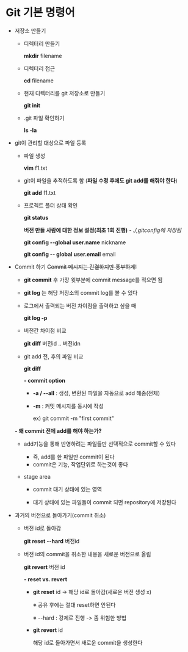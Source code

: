 # Git 기본 명령어

* 저장소 만들기

  * 디렉터리 만들기 

    **mkdir** filename

  * 디렉터리 접근

    **cd** filename

  * 현재 디렉터리를 git 저장소로 만들기

    **git init**

  * .git 파일 확인하기

    **ls -la**

    

* git이 관리할 대상으로 파일 등록

  * 파일 생성

    **vim** f1.txt

  * git이 파일을 추적하도록 함 (**파일 수정 후에도 git add를 해줘야 한다**)

    **git add** f1.txt

  * 프로젝트 폴더 상태 확인

    **git status**

    

    **버전 만들 사람에 대한 정보 설정(최초 1회 진행)** - _./,gitconfig에 저장됨_

    

    **git config --global user.name** nickname

    **git config -- global user.email** email

    

    

* Commit 하기 ~~Commit 메시지는 간결하지만 풍부하게!~~

  * **git commit** 후 가장 윗부분에 commit message를 적으면 됨

  * **git log** 는 해당 저장소의 commit log를 볼 수 있다

    

  * 로그에서 출력되는 버전 차이점을 출력하고 싶을 때

    **git log -p**

  * 버전간 차이점 비교

    **git diff** 버전id .. 버전idn

  * git add 전, 후의 파일 비교

    **git diff**

    

     **- commit option**

    * **-a / --all** : 생성, 변환된 파일을 자동으로 add 해줌(전체)

    * **-m** : 커밋 메시지를 동시에 작성

      ex) git commit -m "first commit"

    

  **- 왜 commit 전에 add를 해야 하는가?**

  * add기능을 통해  반영하려는 파일들만 선택적으로 commit할 수 있다

    * 즉, add를 한 파일만 commit이 된다
    * commit은 기능, 작업단위로 하는것이 좋다

  * stage area

    * commit 대기 상태에 있는 영역

    * 대기 상태에 있는 파일들이 commit 되면 repository에 저장된다

      

* 과거의 버전으로 돌아가기(commit 취소)

  * 버전 id로 돌아감

    **git reset --hard** 버전id

  * 버전 id의 commit을 취소한 내용을 새로운 버전으로 올림

    **git revert** 버전 id

    

    **- reset vs. revert**

    * **git reset** id -> 해당 id로 돌아감(새로운 버전 생성 x)

      ※ 공유 후에는 절대 reset하면 안된다

      ※ --hard : 강제로 진행 -> 좀 위험한 방법

    * **git revert** id 

      해당 id로 돌아가면서 새로운 commit을 생성한다